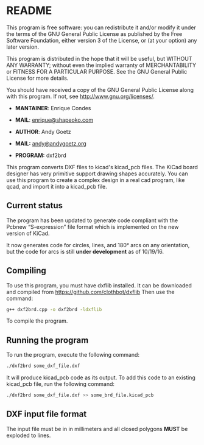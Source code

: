 # README

This program is free software: you can redistribute it and/or modify
it under the terms of the GNU General Public License as published by
the Free Software Foundation, either version 3 of the License, or
(at your option) any later version.

This program is distributed in the hope that it will be useful,
but WITHOUT ANY WARRANTY; without even the implied warranty of
MERCHANTABILITY or FITNESS FOR A PARTICULAR PURPOSE.  See the
GNU General Public License for more details.

You should have received a copy of the GNU General Public License
along with this program.  If not, see <http://www.gnu.org/licenses/>.

* **MANTAINER**: Enrique Condes
* **MAIL**: enrique@shapeoko.com

* **AUTHOR**: Andy Goetz
* **MAIL:** <andy@andygoetz.org>
* **PROGRAM:** dxf2brd


This program converts DXF files to kicad's kicad_pcb files. The KiCad
board designer has very primitive support drawing shapes
accurately. You can use this program to create a complex design in
a real cad program, like qcad, and import it into a kicad_pcb file.

## Current status

The program has been updated to generate code compliant with the Pcbnew “S-expression” file format which is implemented on the new version of KiCad.

It now generates code for circles, lines, and 180° arcs on any orientation, but the code for arcs is still **under development** as of 10/19/16.

## Compiling
To use this program, you must have dxflib installed. It can be downloaded and compiled from https://github.com/clothbot/dxflib
Then use the command:

```bash
g++ dxf2brd.cpp -o dxf2brd -ldxflib
```

To compile the program.

## Running the program
To run the program, execute the following command:

```bash
./dxf2brd some_dxf_file.dxf
```

It will produce kicad_pcb code as its output. To add this code to an existing kicad_pcb file, run the following command:

```bash
./dxf2brd some_dxf_file.dxf >> some_brd_file.kicad_pcb
```
## DXF input file format

The input file must be in in millimeters and all closed polygons **MUST** be exploded to lines.
